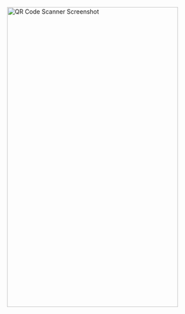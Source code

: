 

<img src="https://github.com/user-attachments/assets/47a88825-6d3e-4a83-ab65-a50a923897ce"  width="400" height="700" alt="QR Code Scanner Screenshot">


